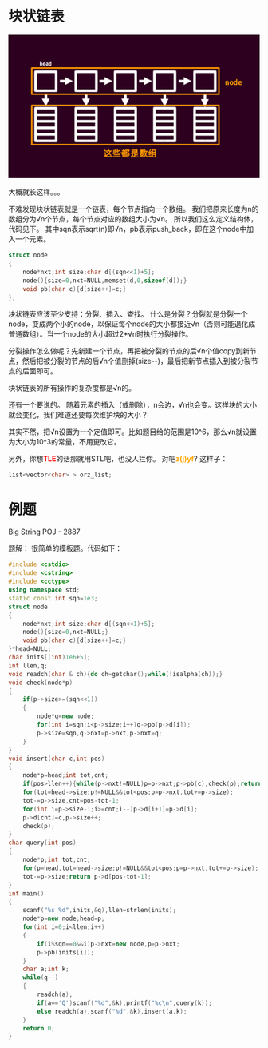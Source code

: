 # 块状链表
[![./images/kuaizhuanglianbiao.png](./images/kuaizhuanglianbiao.png "./images/kuaizhuanglianbiao.png")](./images/kuaizhuanglianbiao.png "./images/kuaizhuanglianbiao.png")

大概就长这样。。。

不难发现块状链表就是一个链表，每个节点指向一个数组。
我们把原来长度为n的数组分为√n个节点，每个节点对应的数组大小为√n。
所以我们这么定义结构体，代码见下。
其中sqn表示sqrt(n)即√n，pb表示push_back，即在这个node中加入一个元素。
```cpp
struct node
{
	node*nxt;int size;char d[(sqn<<1)+5];
	node(){size=0,nxt=NULL,memset(d,0,sizeof(d));}
	void pb(char c){d[size++]=c;}
};
```

块状链表应该至少支持：分裂、插入、查找。
什么是分裂？分裂就是分裂一个node，变成两个小的node，以保证每个node的大小都接近√n（否则可能退化成普通数组）。当一个node的大小超过2*√n时执行分裂操作。

分裂操作怎么做呢？先新建一个节点，再把被分裂的节点的后√n个值copy到新节点，然后把被分裂的节点的后√n个值删掉(size--)，最后把新节点插入到被分裂节点的后面即可。

块状链表的所有操作的复杂度都是√n的。

还有一个要说的。
随着元素的插入（或删除），n会边，√n也会变。这样块的大小就会变化，我们难道还要每次维护块的大小？

其实不然，把√n设置为一个定值即可。比如题目给的范围是10^6，那么√n就设置为大小为10^3的常量，不用更改它。

另外，你想<font color=red>**TLE**</font>的话那就用STL吧，也没人拦你。
对吧<font color=orange>**z(j)yf**</font>?
这样子：
```cpp
list<vector<char> > orz_list;
```

# 例题
Big String POJ - 2887

题解：
很简单的模板题。代码如下：
```cpp
#include <cstdio>
#include <cstring>
#include <cctype>
using namespace std;
static const int sqn=1e3;
struct node
{
	node*nxt;int size;char d[(sqn<<1)+5];
	node(){size=0,nxt=NULL;}
	void pb(char c){d[size++]=c;}
}*head=NULL;
char inits[(int)1e6+5];
int llen,q;
void readch(char & ch){do ch=getchar();while(!isalpha(ch));}
void check(node*p)
{
	if(p->size>=(sqn<<1))
	{
		node*q=new node;
		for(int i=sqn;i<p->size;i++)q->pb(p->d[i]);
		p->size=sqn,q->nxt=p->nxt,p->nxt=q;
	}
}
void insert(char c,int pos)
{
	node*p=head;int tot,cnt;
	if(pos>llen++){while(p->nxt!=NULL)p=p->nxt;p->pb(c),check(p);return;}
	for(tot=head->size;p!=NULL&&tot<pos;p=p->nxt,tot+=p->size);
	tot-=p->size,cnt=pos-tot-1;
	for(int i=p->size-1;i>=cnt;i--)p->d[i+1]=p->d[i];
	p->d[cnt]=c,p->size++;
	check(p);
}
char query(int pos)
{
	node*p;int tot,cnt;
	for(p=head,tot=head->size;p!=NULL&&tot<pos;p=p->nxt,tot+=p->size);
	tot-=p->size;return p->d[pos-tot-1];
}
int main()
{
	scanf("%s %d",inits,&q),llen=strlen(inits);
	node*p=new node;head=p;
	for(int i=0;i<llen;i++)
	{
		if(i%sqn==0&&i)p->nxt=new node,p=p->nxt;
		p->pb(inits[i]);
	}
	char a;int k;
	while(q--)
	{
		readch(a);
		if(a=='Q')scanf("%d",&k),printf("%c\n",query(k));
		else readch(a),scanf("%d",&k),insert(a,k);
	}
	return 0;
}
```
